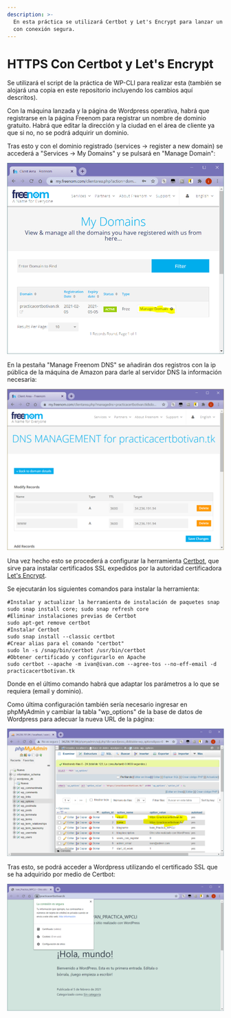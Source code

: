 ```yaml
---
description: >-
  En esta práctica se utilizará Certbot y Let's Encrypt para lanzar un Wordpress
  con conexión segura.
---
```


# HTTPS Con Certbot y Let's Encrypt

Se utilizará el script de la práctica de WP-CLI para realizar esta \(también se alojará una copia en este repositorio incluyendo los cambios aquí descritos\).

Con la máquina lanzada y la página de Wordpress operativa, habrá que registrarse en la página Freenom para registrar un nombre de dominio gratuito. Habrá que editar la dirección y la ciudad en el área de cliente ya que si no, no se podrá adquirir un dominio. 

Tras esto y con el dominio registrado \(services -&gt; register a new domain\) se accederá a "Services -&gt; My Domains" y se pulsará en "Manage Domain":

![](../.gitbook/assets/image%20%2837%29.png)

En la pestaña "Manage Freenom DNS" se añadirán dos registros con la ip pública de la máquina de Amazon para darle al servidor DNS la información necesaria:

![](../.gitbook/assets/image%20%2836%29.png)

Una vez hecho esto se procederá a configurar la herramienta [Certbot](https://certbot.eff.org/), que sirve para instalar certificados SSL expedidos por la autoridad certificadora [Let's Encrypt](https://letsencrypt.org/).

Se ejecutarán los siguientes comandos para instalar la herramienta:

```text
#Instalar y actualizar la herramienta de instalación de paquetes snap
sudo snap install core; sudo snap refresh core
#Eliminar instalaciones previas de Certbot
sudo apt-get remove certbot
#Instalar Certbot
sudo snap install --classic certbot
#Crear alias para el comando "certbot"
sudo ln -s /snap/bin/certbot /usr/bin/certbot
#Obtener certificado y configurarlo en Apache
sudo certbot --apache -m ivan@ivan.com --agree-tos --no-eff-email -d practicacertbotivan.tk
```

Donde en el último comando habrá que adaptar los parámetros a lo que se requiera \(email y dominio\).

Como última configuración también sería necesario ingresar en phpMyAdmin y cambiar la tabla "wp\_options" de la base de datos de Wordpress para adecuar la nueva URL de la página:

![](../.gitbook/assets/image%20%2835%29.png)

Tras esto, se podrá acceder a Wordpress utilizando el certificado SSL que se ha adquirido por medio de Certbot:

![](../.gitbook/assets/image%20%2834%29.png)

